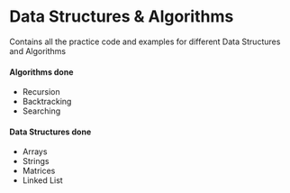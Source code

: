 # Data Structures & Algorithms
Contains all the practice code and examples for different Data Structures and Algorithms

#### Algorithms done

* Recursion
* Backtracking
* Searching

#### Data Structures done

* Arrays
* Strings
* Matrices
* Linked List
